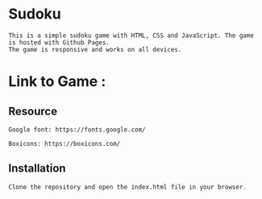 # Sudoku
    This is a simple sudoku game with HTML, CSS and JavaScript. The game is hosted with Github Pages. 
    The game is responsive and works on all devices.

# Link to Game : 


## Resource

    Google font: https://fonts.google.com/

    Boxicons: https://boxicons.com/

## Installation

    Clone the repository and open the index.html file in your browser.
